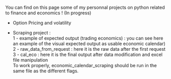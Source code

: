 You can find on this page some of my personnal projects on python related to finance and economics ! (In progress)

- Option Pricing and volatility

- Scraping project :   
    1 - example of expected output (trading economics) :  you can see here an example of the visual expected output as usable economic calendar)   
    2 - raw_data_from_request : here it is the raw data after the first request   
    3 - cal_eco : here it is the final output after data modification and excel file manipulation  
To work properly, economic_calendar_scraping should be run in the same file as the different flags.   
